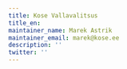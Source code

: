 ```yaml
---
title: Kose Vallavalitsus
title_en:
maintainer_name: Marek Astrik
maintainer_email: marek@kose.ee
description: ''
twitter: ''
---
```

